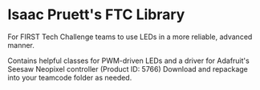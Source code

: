 # Isaac Pruett's FTC Library
For FIRST Tech Challenge teams to use LEDs in a more reliable, advanced manner.

Contains helpful classes for PWM-driven LEDs and a driver for Adafruit's Seesaw Neopixel controller (Product ID: 5766)
Download and repackage into your teamcode folder as needed.
